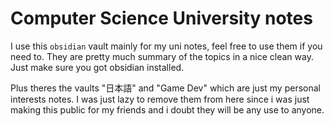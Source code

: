 # Computer Science University notes

I use this `obsidian`  vault mainly for my uni notes, feel free to use them if you need to. 
They are pretty much summary of the topics in a nice clean way.
Just make sure you got obsidian installed.

Plus theres the vaults "日本語" and "Game Dev" which are just my personal interests notes. 
I was just lazy to remove them from here since i was just making this public for my friends and i doubt they will be any use to anyone.
